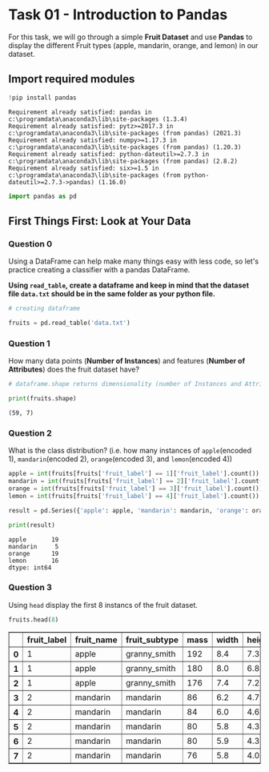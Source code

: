 # Task 01 - Introduction to Pandas

For this task, we will go through a simple **Fruit Dataset** and use **Pandas** to display the different Fruit types (apple, mandarin, orange, and lemon) in our dataset.

## Import required modules


```python
!pip install pandas
```

    Requirement already satisfied: pandas in c:\programdata\anaconda3\lib\site-packages (1.3.4)
    Requirement already satisfied: pytz>=2017.3 in c:\programdata\anaconda3\lib\site-packages (from pandas) (2021.3)
    Requirement already satisfied: numpy>=1.17.3 in c:\programdata\anaconda3\lib\site-packages (from pandas) (1.20.3)
    Requirement already satisfied: python-dateutil>=2.7.3 in c:\programdata\anaconda3\lib\site-packages (from pandas) (2.8.2)
    Requirement already satisfied: six>=1.5 in c:\programdata\anaconda3\lib\site-packages (from python-dateutil>=2.7.3->pandas) (1.16.0)
    


```python
import pandas as pd
```

## First Things First: Look at Your Data

### Question 0

Using a DataFrame can help make many things easy with less code, so let's practice creating a classifier with a pandas DataFrame.

**Using `read_table`, create a dataframe and keep in mind that the dataset file `data.txt` should be in the same folder as your python file.**


```python
# creating dataframe

fruits = pd.read_table('data.txt')
```

### Question 1

How many data points (**Number of Instances**) and features (**Number of Attributes**) does the fruit dataset have?


```python
# dataframe.shape returns dimensionality (number of Instances and Attributes) 59 (instances) and 7 (attributes)

print(fruits.shape)
```

    (59, 7)
    

### Question 2
What is the class distribution? (i.e. how many instances of `apple`(encoded 1), `mandarin`(encoded 2), `orange`(encoded 3), and `lemon`(encoded 4))


```python
apple = int(fruits[fruits['fruit_label'] == 1]['fruit_label'].count())
mandarin = int(fruits[fruits['fruit_label'] == 2]['fruit_label'].count())
orange = int(fruits[fruits['fruit_label'] == 3]['fruit_label'].count())
lemon = int(fruits[fruits['fruit_label'] == 4]['fruit_label'].count())

result = pd.Series({'apple': apple, 'mandarin': mandarin, 'orange': orange, 'lemon': lemon})

print(result)
```

    apple       19
    mandarin     5
    orange      19
    lemon       16
    dtype: int64
    

### Question 3

Using `head` display the first 8 instancs of the fruit dataset.


```python
fruits.head(8)
```




<div>
<style scoped>
    .dataframe tbody tr th:only-of-type {
        vertical-align: middle;
    }

    .dataframe tbody tr th {
        vertical-align: top;
    }

    .dataframe thead th {
        text-align: right;
    }
</style>
<table border="1" class="dataframe">
  <thead>
    <tr style="text-align: right;">
      <th></th>
      <th>fruit_label</th>
      <th>fruit_name</th>
      <th>fruit_subtype</th>
      <th>mass</th>
      <th>width</th>
      <th>height</th>
      <th>color_score</th>
    </tr>
  </thead>
  <tbody>
    <tr>
      <th>0</th>
      <td>1</td>
      <td>apple</td>
      <td>granny_smith</td>
      <td>192</td>
      <td>8.4</td>
      <td>7.3</td>
      <td>0.55</td>
    </tr>
    <tr>
      <th>1</th>
      <td>1</td>
      <td>apple</td>
      <td>granny_smith</td>
      <td>180</td>
      <td>8.0</td>
      <td>6.8</td>
      <td>0.59</td>
    </tr>
    <tr>
      <th>2</th>
      <td>1</td>
      <td>apple</td>
      <td>granny_smith</td>
      <td>176</td>
      <td>7.4</td>
      <td>7.2</td>
      <td>0.60</td>
    </tr>
    <tr>
      <th>3</th>
      <td>2</td>
      <td>mandarin</td>
      <td>mandarin</td>
      <td>86</td>
      <td>6.2</td>
      <td>4.7</td>
      <td>0.80</td>
    </tr>
    <tr>
      <th>4</th>
      <td>2</td>
      <td>mandarin</td>
      <td>mandarin</td>
      <td>84</td>
      <td>6.0</td>
      <td>4.6</td>
      <td>0.79</td>
    </tr>
    <tr>
      <th>5</th>
      <td>2</td>
      <td>mandarin</td>
      <td>mandarin</td>
      <td>80</td>
      <td>5.8</td>
      <td>4.3</td>
      <td>0.77</td>
    </tr>
    <tr>
      <th>6</th>
      <td>2</td>
      <td>mandarin</td>
      <td>mandarin</td>
      <td>80</td>
      <td>5.9</td>
      <td>4.3</td>
      <td>0.81</td>
    </tr>
    <tr>
      <th>7</th>
      <td>2</td>
      <td>mandarin</td>
      <td>mandarin</td>
      <td>76</td>
      <td>5.8</td>
      <td>4.0</td>
      <td>0.81</td>
    </tr>
  </tbody>
</table>
</div>


